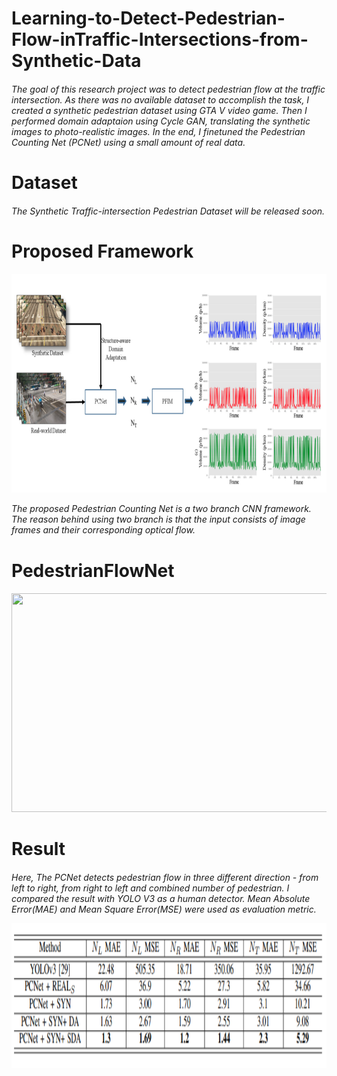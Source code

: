 # Learning-to-Detect-Pedestrian-Flow-inTraffic-Intersections-from-Synthetic-Data

<h6>
 The goal of this research project was to detect pedestrian flow at the traffic intersection. As there was no available dataset to accomplish the task, I created a synthetic pedestrian dataset using GTA V video game. 
 Then I performed domain adaptaion using Cycle GAN, translating the synthetic images to photo-realistic images. In the end, I finetuned the Pedestrian Counting Net (PCNet) using a small amount of real data.
 <h1> Dataset
  <h6>
   The Synthetic Traffic-intersection Pedestrian Dataset will be released soon.
<h1> Proposed Framework  
 <h6> 
  <img src="https://github.com/abhijit-buet/Learning-to-Detect-Pedestrian-Flow-inTraffic-Intersections-from-Synthetic-Data/blob/main/frame.PNG" width="768" height = "350">
   
   
   The proposed Pedestrian Counting Net is a two branch CNN framework.
   The reason behind using two branch is that the input consists of image frames and their corresponding optical flow.
   
   <h1> PedestrianFlowNet  
  <h6>
     <img src="https://github.com/abhijit-buet/Images/blob/main/AlexNet.PNG" width="768" height = "350">
    
 <h1> Result
  <h6>
    
   Here, The PCNet detects pedestrian flow in three different direction - from left to right, from right to left and combined number of pedestrian. I compared the result with YOLO V3 as a human detector. Mean Absolute Error(MAE) and Mean Square Error(MSE) were used as evaluation metric.
   
   <img src="https://github.com/abhijit-buet/Learning-to-Detect-Pedestrian-Flow-inTraffic-Intersections-from-Synthetic-Data/blob/main/result.PNG" width="768" height = "232">

